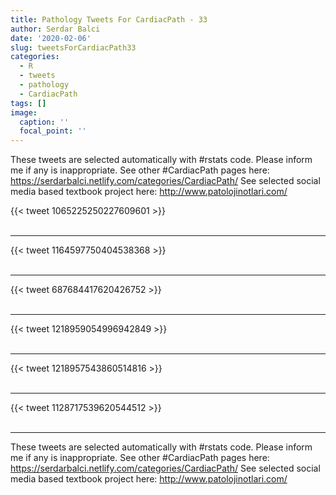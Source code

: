 ```yaml
---
title: Pathology Tweets For CardiacPath - 33
author: Serdar Balci
date: '2020-02-06'
slug: tweetsForCardiacPath33
categories:
  - R
  - tweets
  - pathology
  - CardiacPath
tags: []
image:
  caption: ''
  focal_point: ''
---
```



These tweets are selected automatically with #rstats code. Please inform me if any is inappropriate.
See other #CardiacPath pages here: https://serdarbalci.netlify.com/categories/CardiacPath/ 
See selected social media based textbook project here: http://www.patolojinotlari.com/

{{< tweet 1065225250227609601 >}}
<br>
<br>
<hr>
{{< tweet 1164597750404538368 >}}
<br>
<br>
<hr>
{{< tweet 687684417620426752 >}}
<br>
<br>
<hr>
{{< tweet 1218959054996942849 >}}
<br>
<br>
<hr>
{{< tweet 1218957543860514816 >}}
<br>
<br>
<hr>
{{< tweet 1128717539620544512 >}}
<br>
<br>
<hr>


These tweets are selected automatically with #rstats code. Please inform me if any is inappropriate.
See other #CardiacPath pages here: https://serdarbalci.netlify.com/categories/CardiacPath/ 
See selected social media based textbook project here: http://www.patolojinotlari.com/
